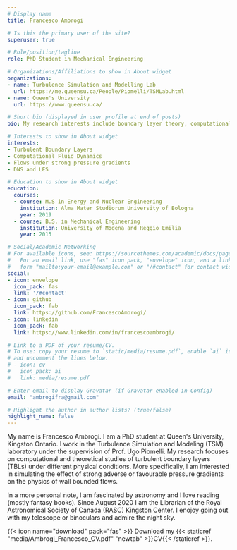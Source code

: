 ```yaml
---
# Display name
title: Francesco Ambrogi

# Is this the primary user of the site?
superuser: true

# Role/position/tagline
role: PhD Student in Mechanical Engineering

# Organizations/Affiliations to show in About widget
organizations:
- name: Turbulence Simulation and Modelling Lab
  url: https://me.queensu.ca/People/Piomelli/TSMLab.html
- name: Queen's University
  url: https://www.queensu.ca/

# Short bio (displayed in user profile at end of posts)
bio: My research interests include boundary layer theory, computational fluid dynamics, direct numerical and large eddy simulations of turbulent flows.

# Interests to show in About widget
interests:
- Turbulent Boundary Layers
- Computational Fluid Dynamics
- Flows under strong pressure gradients
- DNS and LES

# Education to show in About widget
education:
  courses:
  - course: M.S in Energy and Nuclear Engineering
    institution: Alma Mater Studiorum University of Bologna
    year: 2019
  - course: B.S. in Mechanical Engineering
    institution: University of Modena and Reggio Emilia
    year: 2015

# Social/Academic Networking
# For available icons, see: https://sourcethemes.com/academic/docs/page-builder/#icons
#   For an email link, use "fas" icon pack, "envelope" icon, and a link in the
#   form "mailto:your-email@example.com" or "/#contact" for contact widget.
social:
- icon: envelope
  icon_pack: fas
  link: '/#contact'
- icon: github
  icon_pack: fab
  link: https://github.com/FrancescoAmbrogi/
- icon: linkedin
  icon_pack: fab
  link: https://www.linkedin.com/in/francescoambrogi/

# Link to a PDF of your resume/CV.
# To use: copy your resume to `static/media/resume.pdf`, enable `ai` icons in `params.toml`, 
# and uncomment the lines below.
# - icon: cv
#   icon_pack: ai
#   link: media/resume.pdf

# Enter email to display Gravatar (if Gravatar enabled in Config)
email: "ambrogifra@gmail.com"

# Highlight the author in author lists? (true/false)
highlight_name: false
---
```


My name is Francesco Ambrogi. I am a PhD student at Queen's University, Kingston Ontario. I work in the Turbulence Simulation and Modeling (TSM) laboratory under the supervision of Prof. Ugo Piomelli. My research focuses on computational and theoretical studies of turbulent boundary layers (TBLs) under different physical conditions. More specifically, I am interested in simulating the effect of strong adverse or favourable pressure gradients on the physics of wall bounded flows.

In a more personal note, I am fascinated by astronomy and I love reading (mostly fantasy books). Since August 2020 I am the Librarian of the Royal Astronomical Society of Canada (RASC) Kingston Center. I enojoy going out with my telescope or binoculars and admire the night sky. 

{{< icon name="download" pack="fas" >}} Download my {{< staticref "media/Ambrogi_Francesco_CV.pdf" "newtab" >}}CV{{< /staticref >}}.
